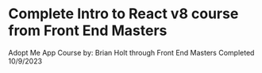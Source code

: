 # Complete Intro to React v8 course from Front End Masters
 Adopt Me App
 Course by: Brian Holt through Front End Masters
 Completed 10/9/2023
